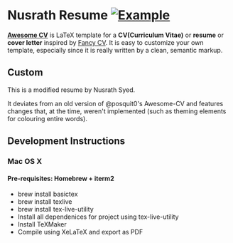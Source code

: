 # Nusrath Resume [![Example](https://img.shields.io/badge/example-pdf-green.svg)](https://raw.githubusercontent.com/posquit0/Awesome-CV/master/examples/resume.pdf)


[**Awesome CV**](https://github.com/posquit0/Awesome-CV) is LaTeX template for a **CV(Curriculum Vitae)** or **resume** or **cover letter** inspired by [Fancy CV](https://www.sharelatex.com/templates/cv-or-resume/fancy-cv). It is easy to customize your own template, especially since it is really written by a clean, semantic markup.


## Custom
This is a modified resume by Nusrath Syed.

It deviates from an old version of @posquit0's Awesome-CV and features changes that, at the time, weren't implemented (such as theming elements for colouring entire words). 

## Development Instructions
### Mac OS X
#### Pre-requisites: Homebrew + iterm2

- brew install basictex
- brew install texlive
- brew install tex-live-utility
- Install all dependenices for project using tex-live-utility 
- Install TeXMaker
- Compile using XeLaTeX and export as PDF

